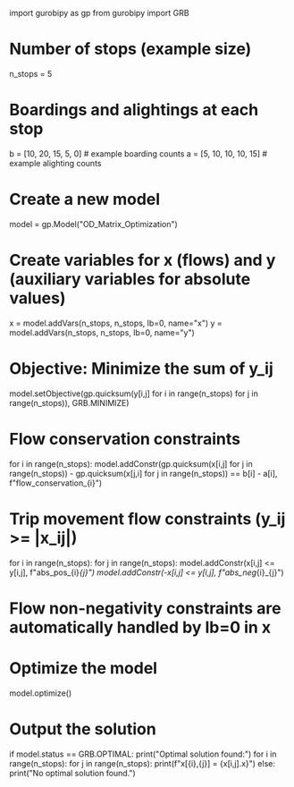 import gurobipy as gp
from gurobipy import GRB

# Number of stops (example size)
n_stops = 5

# Boardings and alightings at each stop
b = [10, 20, 15, 5, 0]  # example boarding counts
a = [5, 10, 10, 10, 15]  # example alighting counts

# Create a new model
model = gp.Model("OD_Matrix_Optimization")

# Create variables for x (flows) and y (auxiliary variables for absolute values)
x = model.addVars(n_stops, n_stops, lb=0, name="x")
y = model.addVars(n_stops, n_stops, lb=0, name="y")

# Objective: Minimize the sum of y_ij
model.setObjective(gp.quicksum(y[i,j] for i in range(n_stops) for j in range(n_stops)), GRB.MINIMIZE)

# Flow conservation constraints
for i in range(n_stops):
    model.addConstr(gp.quicksum(x[i,j] for j in range(n_stops)) - gp.quicksum(x[j,i] for j in range(n_stops)) == b[i] - a[i], f"flow_conservation_{i}")

# Trip movement flow constraints (y_ij >= |x_ij|)
for i in range(n_stops):
    for j in range(n_stops):
        model.addConstr(x[i,j] <= y[i,j], f"abs_pos_{i}_{j}")
        model.addConstr(-x[i,j] <= y[i,j], f"abs_neg_{i}_{j}")

# Flow non-negativity constraints are automatically handled by lb=0 in x

# Optimize the model
model.optimize()

# Output the solution
if model.status == GRB.OPTIMAL:
    print("Optimal solution found:")
    for i in range(n_stops):
        for j in range(n_stops):
            print(f"x[{i},{j}] = {x[i,j].x}")
else:
    print("No optimal solution found.")
